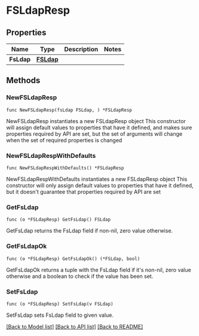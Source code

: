 # FSLdapResp

## Properties

Name | Type | Description | Notes
------------ | ------------- | ------------- | -------------
**FsLdap** | [**FSLdap**](FSLdap.md) |  | 

## Methods

### NewFSLdapResp

`func NewFSLdapResp(fsLdap FSLdap, ) *FSLdapResp`

NewFSLdapResp instantiates a new FSLdapResp object
This constructor will assign default values to properties that have it defined,
and makes sure properties required by API are set, but the set of arguments
will change when the set of required properties is changed

### NewFSLdapRespWithDefaults

`func NewFSLdapRespWithDefaults() *FSLdapResp`

NewFSLdapRespWithDefaults instantiates a new FSLdapResp object
This constructor will only assign default values to properties that have it defined,
but it doesn't guarantee that properties required by API are set

### GetFsLdap

`func (o *FSLdapResp) GetFsLdap() FSLdap`

GetFsLdap returns the FsLdap field if non-nil, zero value otherwise.

### GetFsLdapOk

`func (o *FSLdapResp) GetFsLdapOk() (*FSLdap, bool)`

GetFsLdapOk returns a tuple with the FsLdap field if it's non-nil, zero value otherwise
and a boolean to check if the value has been set.

### SetFsLdap

`func (o *FSLdapResp) SetFsLdap(v FSLdap)`

SetFsLdap sets FsLdap field to given value.



[[Back to Model list]](../README.md#documentation-for-models) [[Back to API list]](../README.md#documentation-for-api-endpoints) [[Back to README]](../README.md)


